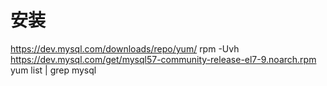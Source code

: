 # 安装
https://dev.mysql.com/downloads/repo/yum/
rpm -Uvh https://dev.mysql.com/get/mysql57-community-release-el7-9.noarch.rpm
yum list | grep mysql





